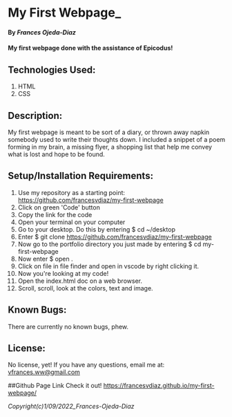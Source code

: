 # My First Webpage_
#### By *Frances Ojeda-Diaz*
#### My first webpage done with the assistance of Epicodus!

## Technologies Used:
1. HTML
2. CSS

## Description:
My first webpage is meant to be sort of a diary, or thrown away napkin somebody used to write their thoughts down. I included a snippet of a poem forming in my brain, a missing flyer, a shopping list that help me convey what is lost and hope to be found.

## Setup/Installation Requirements:
1. Use my repository as a starting point: https://github.com/francesvdiaz/my-first-webpage
2. Click on green 'Code' button
3. Copy the link for the code
4. Open your terminal on your computer
5. Go to your desktop. Do this by entering $ cd ~/desktop
6. Enter $ git clone https://github.com/francesvdiaz/my-first-webpage
7. Now go to the portfolio directory you just made by entering $ cd my-first-webpage
8. Now enter $ open .
9. Click on file in file finder and open in vscode by right clicking it.
10. Now you're looking at my code!
11. Open the index.html doc on a web browser.
12. Scroll, scroll, look at the colors, text and image.

## Known Bugs:
There are currently no known bugs, phew.

## License:
No license, yet! If you have any questions, email me at: vfrances.ww@gmail.com

##Github Page Link
Check it out! https://francesvdiaz.github.io/my-first-webpage/

*Copyright(c)_1/09/2022_Frances-Ojeda-Diaz_*
